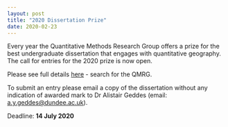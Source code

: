 ```yaml
---
layout: post
title: "2020 Dissertation Prize"
date: 2020-02-23
---
```


Every year the Quantitative Methods Research Group offers a prize for the best undergraduate dissertation that engages with quantitative geography. The call for entries for the 2020 prize is now open. 

Please see full details [here](https://www.rgs.org/research/research-groups/research-groups-dissertation-prizes/) - search for the QMRG.

To submit an entry please email a copy of the dissertation without any indication of awarded mark to Dr Alistair Geddes (email: a.y.geddes@dundee.ac.uk). 

Deadline: **14 July 2020**
